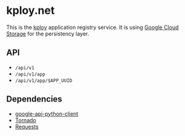 # kploy.net

This is the [kploy](http://kubernetes.sh/kploy/) application registry service. It is using [Google Cloud Storage](https://cloud.google.com/storage/docs) for the persistency layer.

## API

- `/api/v1`
- `/api/v1/app`
- `/api/v1/app/$APP_UUID`

## Dependencies

- [google-api-python-client](https://github.com/google/google-api-python-client)
- [Tornado](http://www.tornadoweb.org/en/stable/)
- [Requests](http://docs.python-requests.org/en/latest/)

